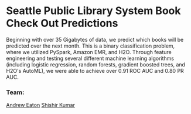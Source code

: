 # Seattle Public Library System Book Check Out Predictions

Beginning with over 35 Gigabytes of data, we predict which books will be predicted over the next month. This is a binary classification problem, where we utilized PySpark, Amazon EMR, and H2O. Through feature engineering and testing several different machine learning algorithms (including logistic regression, random forests, gradient boosted trees, and H2O's AutoML), we were able to achieve over 0.91 ROC AUC and 0.80 PR AUC.

### Team:
[Andrew Eaton](https://github.com/aweeaton)
[Shishir Kumar](https://github.com/ShishirKumar93)
